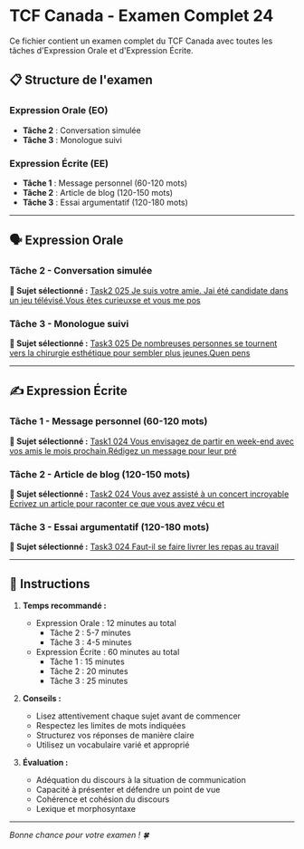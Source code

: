 # TCF Canada - Examen Complet 24

Ce fichier contient un examen complet du TCF Canada avec toutes les tâches d'Expression Orale et d'Expression Écrite.

## 📋 Structure de l'examen

### Expression Orale (EO)
- **Tâche 2** : Conversation simulée
- **Tâche 3** : Monologue suivi

### Expression Écrite (EE)  
- **Tâche 1** : Message personnel (60-120 mots)
- **Tâche 2** : Article de blog (120-150 mots)
- **Tâche 3** : Essai argumentatif (120-180 mots)

---

## 🗣️ Expression Orale

### Tâche 2 - Conversation simulée

**📄 Sujet sélectionné :** [Task2 025 Je suis votre amie. Jai été candidate dans un jeu télévisé.Vous êtes curieuxse et vous me pos](../tcf_canada/eo/task2/task2_025_Je_suis_votre_amie._Jai_été_candidate_dans_un_jeu_télévisé.Vous_êtes_curieuxse_et_vous_me_pos.md)

### Tâche 3 - Monologue suivi

**📄 Sujet sélectionné :** [Task3 025 De nombreuses personnes se tournent vers la chirurgie esthétique pour sembler plus jeunes.Quen pens](../tcf_canada/eo/task3/task3_025_De_nombreuses_personnes_se_tournent_vers_la_chirurgie_esthétique_pour_sembler_plus_jeunes.Quen_pens.md)

---

## ✍️ Expression Écrite

### Tâche 1 - Message personnel (60-120 mots)

**📄 Sujet sélectionné :** [Task1 024 Vous envisagez de partir en week-end avec vos amis le mois prochain.Rédigez un message pour leur pré](../tcf_canada/ee/task1/task1_024_Vous_envisagez_de_partir_en_week-end_avec_vos_amis_le_mois_prochain.Rédigez_un_message_pour_leur_pré.md)

### Tâche 2 - Article de blog (120-150 mots)

**📄 Sujet sélectionné :** [Task2 024 Vous avez assisté à un concert incroyable Écrivez un article pour raconter ce que vous avez vécu et](../tcf_canada/ee/task2/task2_024_Vous_avez_assisté_à_un_concert_incroyable_Écrivez_un_article_pour_raconter_ce_que_vous_avez_vécu_et.md)

### Tâche 3 - Essai argumentatif (120-180 mots)

**📄 Sujet sélectionné :** [Task3 024 Faut-il se faire livrer les repas au travail](../tcf_canada/ee/task3/task3_024_Faut-il_se_faire_livrer_les_repas_au_travail.md)

---

## 📝 Instructions

1. **Temps recommandé :**
   - Expression Orale : 12 minutes au total
     - Tâche 2 : 5-7 minutes
     - Tâche 3 : 4-5 minutes
   - Expression Écrite : 60 minutes au total
     - Tâche 1 : 15 minutes
     - Tâche 2 : 20 minutes  
     - Tâche 3 : 25 minutes

2. **Conseils :**
   - Lisez attentivement chaque sujet avant de commencer
   - Respectez les limites de mots indiquées
   - Structurez vos réponses de manière claire
   - Utilisez un vocabulaire varié et approprié

3. **Évaluation :**
   - Adéquation du discours à la situation de communication
   - Capacité à présenter et défendre un point de vue
   - Cohérence et cohésion du discours
   - Lexique et morphosyntaxe

---

*Bonne chance pour votre examen ! 🍀*
